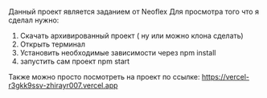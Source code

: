 Данный проект является заданием от Neoflex 
Для просмотра того что я сделал нужно:
1) Скачать архивированный проект ( ну или можно клона сделать)
2) Открыть терминал
3) Установить необходимые зависимости через npm install
4) запустить сам проект npm start 



Также можно просто посмотреть на проект по ссылке:
https://vercel-r3gkk9ssv-zhirayr007.vercel.app

